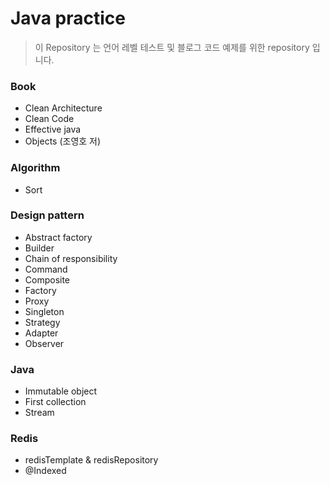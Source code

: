 # Java practice

> 이 Repository 는 언어 레벨 테스트 및 블로그 코드 예제를 위한 repository 입니다.

### Book

- Clean Architecture
- Clean Code
- Effective java
- Objects (조영호 저)

### Algorithm
- Sort

### Design pattern
- Abstract factory
- Builder
- Chain of responsibility
- Command
- Composite
- Factory
- Proxy
- Singleton
- Strategy
- Adapter
- Observer

### Java
- Immutable object
- First collection
- Stream

### Redis
- redisTemplate & redisRepository
- @Indexed